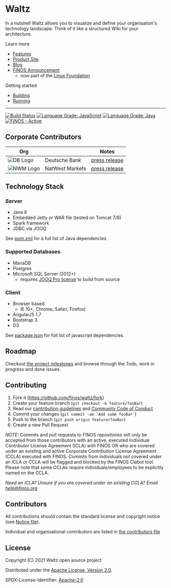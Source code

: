 # Waltz

In a nutshell Waltz allows you to visualize and define your organisation's technology landscape. Think of it like a structured Wiki for your architecture.


Learn more
  - [Features](docs/features/README.md)
  - [Product Site](https://waltz.finos.org/)
  - [Blog](https://waltz.finos.org/blog/)
  - [FINOS Announcement](https://www.finos.org/blog/introduction-to-finos-waltz) 
    - now part of the [Linux Foundation](https://www.linuxfoundation.org/blog/2020/04/finos-joins-the-linux-foundation/)

Getting started
 - [Building](docs/development/build.md) 
 - [Running](waltz-web/README.md)

---

[![Build Status](https://travis-ci.com/finos/waltz.svg?branch=master)](https://travis-ci.org/finos/waltz) 
[![Language Grade: JavaScript](https://img.shields.io/lgtm/grade/javascript/g/khartec/waltz.svg?logo=lgtm&logoWidth=18)](https://lgtm.com/projects/g/khartec/waltz/context:javascript) 
[![Language Grade: Java](https://img.shields.io/lgtm/grade/java/g/khartec/waltz.svg?logo=lgtm&logoWidth=18)](https://lgtm.com/projects/g/khartec/waltz/context:java)
[![FINOS - Active](https://cdn.jsdelivr.net/gh/finos/contrib-toolbox@master/images/badge-active.svg)](https://finosfoundation.atlassian.net/wiki/display/FINOS/Active)

## Corporate Contributors

Org | | Notes
--- | --- |---
![DB Logo](https://avatars1.githubusercontent.com/u/34654027?s=30&v=4 "Deutsche Bank") | Deutsche Bank | [press release](https://www.db.com/newsroom_news/2018/deutsche-bank-takes-next-step-in-open-source-journey-en-11484.htm) 
![NWM Logo](https://avatars2.githubusercontent.com/u/54027700?s=30&v=4 "Natwest Markets") | NatWest Markets | [press release](https://www.nwm.com/about-us/media/articles/natwest-markets-to-expand-open-source-coding)

## Technology Stack

### Server

- Java 8
- Embedded Jetty or WAR file (tested on Tomcat 7/8)
- Spark framework
- JDBC via JOOQ

See [pom.xml](https://github.com/finos/waltz/blob/master/pom.xml) for a full list of Java dependencies.


### Supported Databases

- MariaDB
- Postgres 
- Microsoft SQL Server (2012+)  
  - requires [JOOQ Pro license](https://www.jooq.org/download/) to build from source


### Client

- Browser based
    - IE 10+, Chrome, Safari, Firefox)
- AngularJS 1.7
- Bootstrap 3
- D3 

See [package.json](https://github.com/finos/waltz/blob/master/waltz-ng/package.json) for full list of javascript dependencies.

## Roadmap

Checkout [the project milestones](https://github.com/finos/waltz/milestones) and browse through the Todo, work in progress and done issues.

## Contributing

1. Fork it (<https://github.com/finos/waltz/fork>)
2. Create your feature branch (`git checkout -b feature/fooBar`)
3. Read our [contribution guidelines](.github/CONTRIBUTING.md) and [Community Code of Conduct](https://www.finos.org/code-of-conduct)
4. Commit your changes (`git commit -am 'Add some fooBar'`)
5. Push to the branch (`git push origin feature/fooBar`)
6. Create a new Pull Request

_NOTE:_ Commits and pull requests to FINOS repositories will only be accepted from those contributors with an active, executed Individual Contributor License Agreement (ICLA) with FINOS OR who are covered under an existing and active Corporate Contribution License Agreement (CCLA) executed with FINOS. Commits from individuals not covered under an ICLA or CCLA will be flagged and blocked by the FINOS Clabot tool. Please note that some CCLAs require individuals/employees to be explicitly named on the CCLA.

*Need an ICLA? Unsure if you are covered under an existing CCLA? Email [help@finos.org](mailto:help@finos.org)*

## Contributors

All contributions should contain the standard license and copyright notice (see [Notice file](NOTICE.md)).  

Individual and organisational contributors are listed in [the contributors file](CONTRIBUTORS.md)


## License

Copyright (C) 2021 Waltz open source project

Distributed under the [Apache License, Version 2.0](http://www.apache.org/licenses/LICENSE-2.0).

SPDX-License-Identifier: [Apache-2.0](https://spdx.org/licenses/Apache-2.0)
